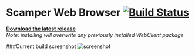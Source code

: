 Scamper Web Browser [![Build Status](https://travis-ci.org/SWTI2014/SWTI2014-Project-02.svg?branch=master)](https://travis-ci.org/SWTI2014/SWTI2014-Project-02)  
===================

**[Download the latest release](https://github.com/SWTI2014/SWTI2014-Project-02/releases/latest)**  
*Note: installing will overwrite any previously installed WebClient package*

###Current build screenshot
![screenshot](https://github.com/SWTI2014/SWTI2014-Project-02/wiki/images/scamper.png)
